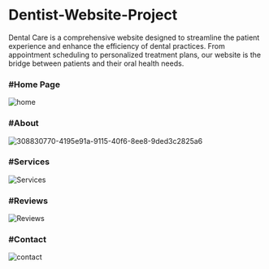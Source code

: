# Dentist-Website-Project
Dental Care is a comprehensive website designed to streamline the patient experience and enhance the efficiency of dental practices. From appointment scheduling to personalized treatment plans, our website is the bridge between patients and their oral health needs. <br>
<strong> <h3> #Home Page </h3> </strong>
![home](https://github.com/Itsme-Kunal/Dentist-Website-/assets/140551494/08125c1d-86fd-41bf-aafd-f2b910f83ff4)

<strong> <h3> #About </h3> </strong>
![308830770-4195e91a-9115-40f6-8ee8-9ded3c2825a6](https://github.com/Itsme-Kunal/Dentist-Website-/assets/140551494/11e2546d-e0a6-4f21-ab31-f6f6f59b5cc5)

<strong> <h3> #Services </h3> </strong>
![Services](https://github.com/Itsme-Kunal/Dentist-Website-/assets/140551494/fd63d820-134e-45b2-9e5c-354a53d4b967)

<strong> <h3> #Reviews </h3> </strong>
![Reviews](https://github.com/Itsme-Kunal/Dentist-Website-/assets/140551494/9af68929-0891-430d-9357-87727fd3ec83)

<strong> <h3> #Contact </h3> </strong>
![contact](https://github.com/Itsme-Kunal/Dentist-Website-/assets/140551494/9a0b9358-4e3f-42d0-b8d2-11e9dc224b30)


